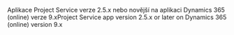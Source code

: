 <span data-ttu-id="aec2f-101">Aplikace Project Service verze 2.5.x nebo novější na aplikaci Dynamics 365 (online) verze 9.x</span><span class="sxs-lookup"><span data-stu-id="aec2f-101">Project Service app version 2.5.x or later on Dynamics 365 (online) version 9.x</span></span>
